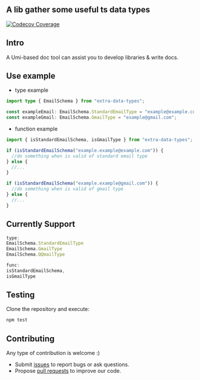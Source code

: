## A lib gather some useful ts data types

[![Codecov Coverage](https://img.shields.io/codecov/c/github/chen1415/extra-data-types/coverage.svg?style=flat-square)](https://codecov.io/gh/chen1415/extra-data-types/)

## Intro

A Umi-based doc tool can assist you to develop libraries & write docs.

## Use example

- type example

```ts
import type { EmailSchema } from "extra-data-types";

const exampleEmail: EmailSchema.StandardEmailType = "example@example.com";
const exampleGmail: EmailSchema.GmailType = "example@gmail.com";
```

- function example

```ts
import { isStandardEmailSchema, isGmailType } from "extra-data-types";

if (isStandardEmailSchema("example.example@example.com")) {
  //do something when is valid of standard email type
} else {
  //...
}

if (isStandardEmailSchema("example.example@gmail.com")) {
  //do something when is valid of gmail type
} else {
  //...
}
```

## Currently Support

```ts
type: 
EmailSchema.StandardEmailType
EmailSchema.GmailType
EmailSchema.QQmailType

func:
isStandardEmailSchema,
isGmailType
```

## Testing

Clone the repository and execute:

```bash
npm test
```

## Contributing

Any type of contribution is welcome :)

- Submit [issues](https://github.com/chen1415/extra-data-types/issues) to report bugs or ask questions.
- Propose [pull requests](https://github.com/chen1415/extra-data-types/pulls) to improve our code.
